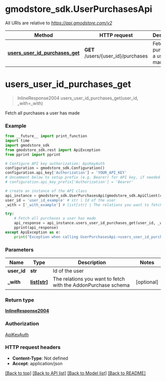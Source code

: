 # gmodstore_sdk.UserPurchasesApi

All URIs are relative to *https://api.gmodstore.com/v2*

Method | HTTP request | Description
------------- | ------------- | -------------
[**users_user_id_purchases_get**](UserPurchasesApi.md#users_user_id_purchases_get) | **GET** /users/{user_id}/purchases | Fetch all purchases a user has made

# **users_user_id_purchases_get**
> InlineResponse2004 users_user_id_purchases_get(user_id, _with=_with)

Fetch all purchases a user has made

### Example
```python
from __future__ import print_function
import time
import gmodstore_sdk
from gmodstore_sdk.rest import ApiException
from pprint import pprint

# Configure API key authorization: ApiKeyAuth
configuration = gmodstore_sdk.Configuration()
configuration.api_key['Authorization'] = 'YOUR_API_KEY'
# Uncomment below to setup prefix (e.g. Bearer) for API key, if needed
# configuration.api_key_prefix['Authorization'] = 'Bearer'

# create an instance of the API class
api_instance = gmodstore_sdk.UserPurchasesApi(gmodstore_sdk.ApiClient(configuration))
user_id = 'user_id_example' # str | Id of the user
_with = ['_with_example'] # list[str] | The relations you want to fetch with the AddonPurchase schema (optional)

try:
    # Fetch all purchases a user has made
    api_response = api_instance.users_user_id_purchases_get(user_id, _with=_with)
    pprint(api_response)
except ApiException as e:
    print("Exception when calling UserPurchasesApi->users_user_id_purchases_get: %s\n" % e)
```

### Parameters

Name | Type | Description  | Notes
------------- | ------------- | ------------- | -------------
 **user_id** | **str**| Id of the user | 
 **_with** | [**list[str]**](str.md)| The relations you want to fetch with the AddonPurchase schema | [optional] 

### Return type

[**InlineResponse2004**](InlineResponse2004.md)

### Authorization

[ApiKeyAuth](../README.md#ApiKeyAuth)

### HTTP request headers

 - **Content-Type**: Not defined
 - **Accept**: application/json

[[Back to top]](#) [[Back to API list]](../README.md#documentation-for-api-endpoints) [[Back to Model list]](../README.md#documentation-for-models) [[Back to README]](../README.md)

